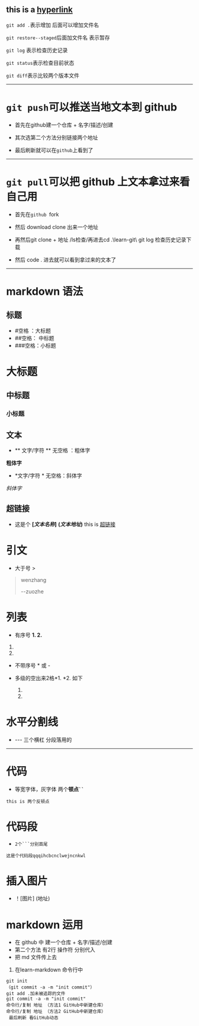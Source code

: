 

this is a [hyperlink](https://github.com/Erika00/pilot-student)
---

`git add .`表示增加 后面可以增加文件名

`git restore--staged`后面加文件名 表示暂存

`git log` 表示检查历史记录

`git status`表示检查目前状态

`git diff`表示比较两个版本文件

---

# `git push`可以推送当地文本到 **github**  

* 首先在github建一个仓库  + 名字/描述/创建

* 其次选第二个方法分别链接两个地址

* 最后刷新就可以在`github`上看到了
---
# `git pull`可以把 **github**  上文本拿过来看自己用
* 首先在`github `fork 
* 然后 download clone 出来一个地址
* 再然后git clone + 地址  /ls检查/再进去cd .\learn-git\   git log 检查历史记录下载


* 然后 code . 进去就可以看到拿过来的文本了
---
# markdown 语法

## 标题 
* #空格 ：大标题
* ##空格： 中标题
* ###空格：小标题
# 大标题
## 中标题
### 小标题
## 文本
* ** 文字/字符 ** 无空格 ：粗体字


**粗体字**

* *文字/字符 * 无空格：斜体字

*斜体字*

## 超链接
* 这是个 **[*文本名称*]** **(*文本地址*)**
this is [超链接](ROBOT.md)
# 引文
* 大于号  >
> wenzhang  
>
>
> --zuozhe 

# 列表
* 有序号 **1.  2.**
1.
2.

* 不带序号 * 或 -
* 多级的空出来2格*1. *2. 如下

    1.
    2.
 # 水平分割线
 - --- 三个横杠 分段落用的
 ---
# 代码
* 等宽字体，灰字体 两个**顿点` `` `**

`this is 两个反顿点`

# 代码段
- ` 2个```分别首尾 `

```
这是个代码段qqqihcbcnclwejncnkwl
```
# 插入图片
*  ！[图片] (地址) 
# markdown 运用
* 在 github 中 建一个仓库  + 名字/描述/创建
* 第二个方法 有2行 操作符 分别代入
* 把 md 文件传上去
1. 在learn-markdown 命令行中
  ```
  git init
  （git commit -a -m "init commit"）
  git add .加未被追踪的文件
  git commit -a -m "init commit"
  命令行/复制 地址 （方法1 GitHub中新建仓库）
  命令行/复制 地址 （方法2 GitHub中新建仓库）
   最后刷新 看GitHub动态
